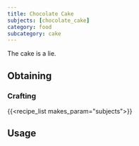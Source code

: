```yaml
---
title: Chocolate Cake
subjects: [chocolate_cake]
category: food
subcategory: cake
---
```


The cake is a lie.

Obtaining
---------

### Crafting
{{<recipe_list makes_param="subjects">}}

Usage
-----
